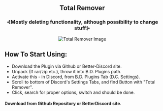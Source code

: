 <div align="center">
  <h2>Total Remover</h2>
  <h3>⊰Mostly deleting functionality, although possibility to change stuff⊱</h3>
  <img src="https://github.com/user-attachments/assets/ec0a39db-d7fa-49e5-b6c4-0e17829a6383" alt="Total Remover Image">
</div>

## How To Start Using:
* Download the Plugin via Github or Better-Discord site.
* Unpack (If rar/zip etc.), throw it into B.D. Plugins path.
* Activate this - in Discord, from B.D. Plugins Tab (D.C. Settings).
* Scroll to bottom of Discord's Settings Tabs, and find  Button with "Total Remover".
* Click, search for proper options, switch and should be done.

#### Download from Github Repository or BetterDiscord site.
